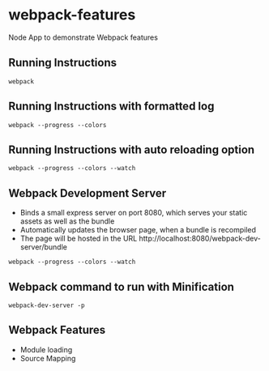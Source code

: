 # webpack-features
Node App to demonstrate Webpack features

## Running Instructions
`webpack`

## Running Instructions with formatted log
`webpack --progress --colors`

## Running Instructions with auto reloading option
`webpack --progress --colors --watch`

## Webpack Development Server
* Binds a small express server on port 8080, which serves your static assets as well as the bundle 
* Automatically updates the browser page, when a bundle is recompiled
* The page will be hosted in the URL http://localhost:8080/webpack-dev-server/bundle

`webpack --progress --colors --watch`

## Webpack command to run with Minification
`webpack-dev-server -p`

## Webpack Features
* Module loading
* Source Mapping
